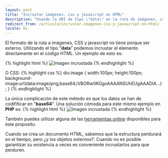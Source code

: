 ```yaml
---
layout: post
title: "Incrustar imágenes, css y javascript en HTML"
description: "Usando la URI de tipo \"data\" en la ruta de imágenes, css y javascript podemos incrustarlos en código HTML "
redirect_from: /articulo/incrustar-imagenes-css-y-javascript-en-html/
locale: es
---
```


El formato de la ruta a imágenes, CSS y javascript no tiene porque ser externo. Utilizando el tipo "**data**" podemos incrustar el elemento directamente en el código HTML. Un ejemplo de esto es: 

{% highlight html %}
<img alt="Imagen incrustada" src="data:image/png;base64,iVBORw0KGg<div>oAAAANSUhEUgAAADIA..." />
{% endhighlight %}

O CSS:
{% highlight css %}
div.image {
  width:100px;
  height:100px;
  background-image:url(data:image/png;base64,iVBORw0KGgoAAAANSUhEUgAAADIA...);
}
{% endhighlight %}

La única complicación de este método es que los datos se han de codifificar en "**base64**". Una solución cómoda para este mismo ejemplo en **PHP** es:
{% highlight html %}
<img alt="Imagen incrustada" src="data:image/jpeg;base64,<?php echo base64_encode(file_get_contents('imagen.jpg'))?>"/>
{% endhighlight %}

También puedes utilizar alguna de las <a href="http://www.greywyvern.com/code/php/binary2base64">herramientas online</a> disponibles para éste proposito. 

 Cuando se crea un documento HTML, sabemos que la estructura perdurará en el tiempo, pero ¿y los objetos externos?. Cuando no es posible garantizar su existencia a veces es conveniente incrustarlos para que perduren.